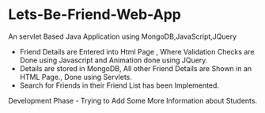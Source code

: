 # Lets-Be-Friend-Web-App
An servlet Based Java Application using MongoDB,JavaScript,JQuery

- Friend Details are Entered into Html Page , Where Validation Checks are Done using Javascript and Animation done using JQuery.
- Details are stored in MongoDB, All other Friend Details are Shown in an HTML Page., Done using Servlets.
- Search for Friends in their Friend List has been Implemented.

Development Phase - Trying to Add Some More Information about Students.
